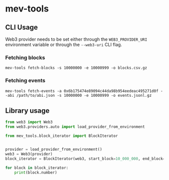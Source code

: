# mev-tools


## CLI Usage

Web3 provider needs to be set either through the `WEB3_PROVIDER_URI` environment
variable or through the `--web3-uri` CLI flag.

### Fetching blocks

```
mev-tools fetch-blocks -s 10000000 -e 10000999 -o blocks.csv.gz
```

### Fetching events

```
mev-tools fetch-events -a 0x6b175474e89094c44da98b954eedeac495271d0f --abi /path/to/abi.json -s 10000000 -e 10000999 -o events.jsonl.gz
```

## Library usage

```python
from web3 import Web3
from web3.providers.auto import load_provider_from_environment

from mev_tools.block_iterator import BlockIterator


provider = load_provider_from_environment()
web3 = Web3(provider)
block_iterator = BlockIterator(web3, start_block=10_000_000, end_block=10_000_999)

for block in block_iterator:
    print(block.number)
```
